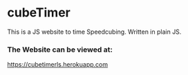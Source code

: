 # cubeTimer
This is a JS website to time Speedcubing. Written in plain JS.

### The Website can be viewed at:

https://cubetimerls.herokuapp.com